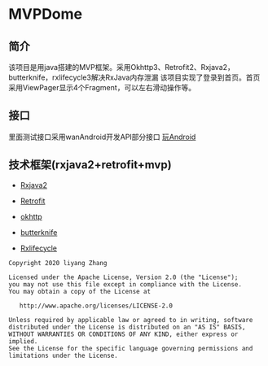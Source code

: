 
MVPDome
========
简介
----
该项目是用java搭建的MVP框架。采用Okhttp3、Retrofit2、Rxjava2，butterknife，rxlifecycle3解决RxJava内存泄漏
该项目实现了登录到首页。首页采用ViewPager显示4个Fragment，可以左右滑动操作等。

接口
----
里面测试接口采用wanAndroid开发API部分接口
[玩Android](http://www.wanandroid.com/blog/show/2)

技术框架(rxjava2+retrofit+mvp)
-----------------------------
- [Rxjava2](https://github.com/amitshekhariitbhu/RxJava2-Android-Samples)

- [Retrofit](http://square.github.io/retrofit/)

- [okhttp](https://github.com/square/okhttp)

- [butterknife](https://github.com/JakeWharton/butterknife)

- [Rxlifecycle](https://github.com/trello/RxLifecycle)

```
Copyright 2020 liyang Zhang

Licensed under the Apache License, Version 2.0 (the "License");
you may not use this file except in compliance with the License.
You may obtain a copy of the License at

   http://www.apache.org/licenses/LICENSE-2.0

Unless required by applicable law or agreed to in writing, software
distributed under the License is distributed on an "AS IS" BASIS,
WITHOUT WARRANTIES OR CONDITIONS OF ANY KIND, either express or implied.
See the License for the specific language governing permissions and
limitations under the License.
```


